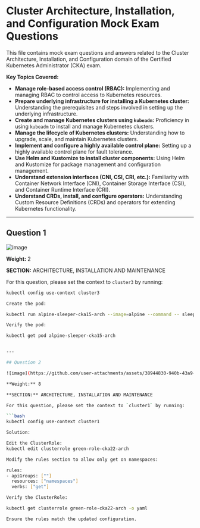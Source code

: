 # Cluster Architecture, Installation, and Configuration Mock Exam Questions

This file contains mock exam questions and answers related to the Cluster Architecture, Installation, and Configuration domain of the Certified Kubernetes Administrator (CKA) exam.

**Key Topics Covered:**

* **Manage role-based access control (RBAC):** Implementing and managing RBAC to control access to Kubernetes resources.
* **Prepare underlying infrastructure for installing a Kubernetes cluster:** Understanding the prerequisites and steps involved in setting up the underlying infrastructure.
* **Create and manage Kubernetes clusters using `kubeadm`:** Proficiency in using `kubeadm` to install and manage Kubernetes clusters.
* **Manage the lifecycle of Kubernetes clusters:** Understanding how to upgrade, scale, and maintain Kubernetes clusters.
* **Implement and configure a highly available control plane:** Setting up a highly available control plane for fault tolerance.
* **Use Helm and Kustomize to install cluster components:** Using Helm and Kustomize for package management and configuration management.
* **Understand extension interfaces (CNI, CSI, CRI, etc.):** Familiarity with Container Network Interface (CNI), Container Storage Interface (CSI), and Container Runtime Interface (CRI).
* **Understand CRDs, install, and configure operators:** Understanding Custom Resource Definitions (CRDs) and operators for extending Kubernetes functionality.

---

## Question 1

![image](https://github.com/user-attachments/assets/2a9168b7-8145-4d32-a7ef-a8de20db8ca1)

**Weight:** 2

**SECTION:** ARCHITECTURE, INSTALLATION AND MAINTENANCE

For this question, please set the context to `cluster3` by running:

```bash
kubectl config use-context cluster3

Create the pod:

kubectl run alpine-sleeper-cka15-arch --image=alpine --command -- sleep 7200

Verify the pod:

kubectl get pod alpine-sleeper-cka15-arch


---

## Question 2

![image](https://github.com/user-attachments/assets/38944830-940b-43a9-ae54-8d82a0775270)

**Weight:** 8

**SECTION:** ARCHITECTURE, INSTALLATION AND MAINTENANCE

For this question, please set the context to `cluster1` by running:

```bash
kubectl config use-context cluster1

Solution:

Edit the ClusterRole:
kubectl edit clusterrole green-role-cka22-arch

Modify the rules section to allow only get on namespaces:

rules:
- apiGroups: [""]
  resources: ["namespaces"]
  verbs: ["get"]

Verify the ClusterRole:

kubectl get clusterrole green-role-cka22-arch -o yaml

Ensure the rules match the updated configuration.

